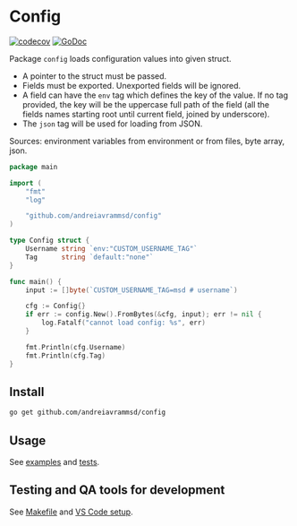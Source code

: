 # Config

[![codecov](https://codecov.io/github/andreiavrammsd/config/branch/master/graph/badge.svg?token=4BV8YNIIIX)](https://app.codecov.io/github/andreiavrammsd/config) [![GoDoc](https://godoc.org/github.com/andreiavrammsd/config?status.svg)](https://godoc.org/github.com/andreiavrammsd/config)

Package `config` loads configuration values into given struct.

- A pointer to the struct must be passed.
- Fields must be exported. Unexported fields will be ignored.
- A field can have the `env` tag which defines the key of the value. If no tag provided, the key will be the uppercase full path of the field (all the fields names starting root until current field, joined by underscore).
- The `json` tag will be used for loading from JSON.

Sources: environment variables from environment or from files, byte array, json.

```go
package main

import (
	"fmt"
	"log"

	"github.com/andreiavrammsd/config"
)

type Config struct {
	Username string `env:"CUSTOM_USERNAME_TAG"`
	Tag      string `default:"none"`
}

func main() {
	input := []byte(`CUSTOM_USERNAME_TAG=msd # username`)

	cfg := Config{}
	if err := config.New().FromBytes(&cfg, input); err != nil {
		log.Fatalf("cannot load config: %s", err)
	}

	fmt.Println(cfg.Username)
	fmt.Println(cfg.Tag)
}
```

## Install

```bash
go get github.com/andreiavrammsd/config
```

## Usage

See [examples](./examples_test.go) and [tests](./config_test.go).

## Testing and QA tools for development

See [Makefile](./Makefile) and [VS Code setup](.vscode).

